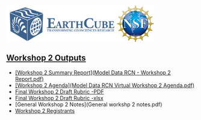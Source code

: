 <a href="http://earthcube.org/" target="_blank"><img src="../../images/logo_earthcube_full_horizontal.png" height="100" align="left">
<a href="https://nsf.gov/" target="_blank"><img src="../../images/NSF_4-Color_bitmap_Logo.png" width="100" height="100" align="center">
 
 



## Workshop 2 Outputs
* [Workshop 2 Summary Report](Model Data RCN - Workshop 2 Report.pdf)
* [Workshop 2 Agenda](Model Data RCN Virtual Workshop 2 Agenda.pdf)
* [Final Workshop 2 Draft Rubric -PDF](../../rubrics-worksheets/Descriptor-classifications-worksheet-v2.0.pdf) 
* [Final Workshop 2 Draft Rubric -xlsx](../../rubrics-worksheets/Descriptor-classifications-worksheet-v2.0.xlsx)
* [General Workshop 2 Notes](General workshp 2 notes.pdf)
* [Workshop 2 Registrants](Workshop2Registrants.pdf)
